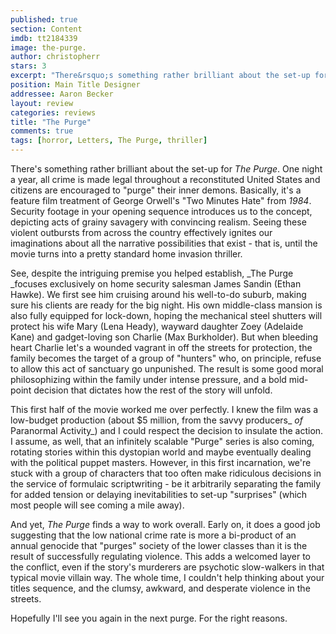 ```yaml
---
published: true
section: Content
imdb: tt2184339
image: the-purge.
author: christopherr 
stars: 3
excerpt: "There&rsquo;s something rather brilliant about the set-up for <em>The Purge</em>. One night a year, all crime is made legal throughout a reconstituted United States and citizens are encouraged to &ldquo;purge&rdquo; their inner demons. Basically, it&rsquo;s a feature film treatment of George Orwell&rsquo;s &ldquo;Two Minutes Hate&rdquo; from <em>1984</em>. Security footage in your opening sequence introduces us to the concept, depicting acts of grainy savagery with convincing realism. Seeing these violent outbursts from across the country effectively ignites our imaginations about all the narrative possibilities that exist &ndash; that is, until the movie turns into a pretty standard home invasion thriller."
position: Main Title Designer
addressee: Aaron Becker
layout: review
categories: reviews
title: "The Purge"
comments: true
tags: [horror, Letters, The Purge, thriller]
---
```

There's something rather brilliant about the set-up for _The Purge_. One night a year, all crime is made legal throughout a reconstituted United States and citizens are encouraged to "purge" their inner demons. Basically, it's a feature film treatment of George Orwell's "Two Minutes Hate" from _1984_. Security footage in your opening sequence introduces us to the concept, depicting acts of grainy savagery with convincing realism. Seeing these violent outbursts from across the country effectively ignites our imaginations about all the narrative possibilities that exist - that is, until the movie turns into a pretty standard home invasion thriller. 

See, despite the intriguing premise you helped establish, _The Purge _focuses exclusively on home security salesman James Sandin (Ethan Hawke). We first see him cruising around his well-to-do suburb, making sure his clients are ready for the big night. His own middle-class mansion is also fully equipped for lock-down, hoping the mechanical steel shutters will protect his wife Mary (Lena Heady), wayward daughter Zoey (Adelaide Kane) and gadget-loving son Charlie (Max Burkholder). But when bleeding heart Charlie let's a wounded vagrant in off the streets for protection, the family becomes the target of a group of "hunters" who, on principle, refuse to allow this act of sanctuary go unpunished. The result is some good moral philosophizing within the family under intense pressure, and a bold mid-point decision that dictates how the rest of the story will unfold.

This first half of the movie worked me over perfectly. I knew the film was a low-budget production (about $5 million, from the savvy producers_ _of_ Paranormal Activity_) and I could respect the decision to insulate the action. I assume, as well, that an infinitely scalable "Purge" series is also coming, rotating stories within this dystopian world and maybe eventually dealing with the political puppet masters. However, in this first incarnation, we're stuck with a group of characters that too often make ridiculous decisions in the service of formulaic scriptwriting - be it arbitrarily separating the family for added tension or delaying inevitabilities to set-up "surprises" (which most people will see coming a mile away).

And yet, _The Purge_ finds a way to work overall. Early on, it does a good job suggesting that the low national crime rate is more a bi-product of an annual genocide that "purges" society of the lower classes than it is the result of successfully regulating violence.  This adds a welcomed layer to the conflict, even if the story's murderers are psychotic slow-walkers in that typical movie villain way. The whole time, I couldn't help thinking about your titles sequence, and the clumsy, awkward, and desperate violence in the streets. 

Hopefully I'll see you again in the next purge. For the right reasons.
